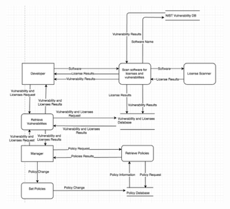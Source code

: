 ![image](https://github.com/bradacollett/IQSA3420-001/blob/master/Screen%20Shot%202017-02-13%20at%2011.32.44%20AM.png?raw=true)
